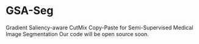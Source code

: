 # GSA-Seg
Gradient Saliency-aware CutMix Copy-Paste for Semi-Supervised Medical Image Segmentation
Our code will be open source soon.
